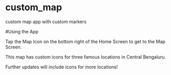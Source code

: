 # custom_map
custom map app with custom markers

#Using the App

Tap the Map Icon on the bottom right of the Home Screen to get to the Map Screen.

This map has custom icons for three famous locations in Central Bengaluru.

Further updates will include icons for more locations!
